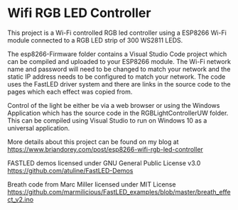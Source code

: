# Wifi RGB LED Controller

This project is a Wi-Fi controlled RGB led controller using a ESP8266 Wi-Fi module connected to a RGB LED strip of 300 WS2811 LEDS. 

The esp8266-Firmware folder contains a Visual Studio Code project which can be compiled and uploaded to your ESP8266 module. The Wi-Fi network name and password will need to be changed to match your network and the static IP address needs to be configured to match your network. 
The code uses the FastLED driver system and there are links in the source code to the pages which each effect was copied from. 

Control of the light be either be via a web browser or using the Windows Application which has the source code in the RGBLightControllerUW folder. This can be compiled using Visual Studio to run on Windows 10 as a universal application.

More details about this project can be found on my blog at https://www.briandorey.com/post/esp8266-wifi-rgb-led-controller

FASTLED demos licensed under GNU General Public License v3.0
https://github.com/atuline/FastLED-Demos

Breath code from Marc Miller licensed under MIT License
https://github.com/marmilicious/FastLED_examples/blob/master/breath_effect_v2.ino
